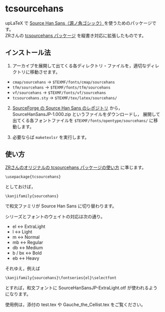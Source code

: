 tcsourcehans
============

upLaTeX で [Source Han Sans（源ノ角ゴシック）](http://blog.typekit.com/alternate/source-han-sans-jp/)を使うためのパッケージです。  
ZRさんの [tcsourcehans パッケージ](http://d.hatena.ne.jp/zrbabbler/20140719/1405795403) を縦書き対応に拡張したものです。

インストール法
-----
1. アーカイブを展開して出てくる各ディレクトリ・ファイルを，適切なディレクトリに移動させます。
  * `cmap/sourcehans` →  `$TEXMF/fonts/cmap/sourcehans`
  * `tfm/sourcehans` →  `$TEXMF/fonts/tfm/sourcehans`
  * `vf/sourcehans` →  `$TEXMF/fonts/vf/sourcehans`
  * `tcsourcehans.sty` → `$TEXMF/tex/latex/sourcehans/`

2. [SourceForge の Source Han Sans のレポジトリ](http://sourceforge.net/projects/source-han-sans.adobe/files/) から，SourceHanSansJP-1.000.zip というファイルをダウンロードし，
展開して出てくる各フォントファイルを `$TEXMF/fonts/opentype/sourcehans/` に移動します。

3. 必要ならば `maketexlsr` を実行します。

使い方
-----
[ZRさんのオリジナルの tcsourcehans パッケージの使い方](http://d.hatena.ne.jp/zrbabbler/20140719/1405795403)
に準じます。

```
\usepackage{tcsourcehans}
```
としておけば，
```
\kanjifamily{sourcehans}
```
で和文ファミリが Source Han Sans に切り替わります。

シリーズとフォントのウェイトの対応は次の通り。
* el ↔ ExtraLight
* l ↔ Light
* m ↔ Normal
* mb ↔ Regular
* db ↔ Medium
* b / bx ↔ Bold
* eb ↔ Heavy

それゆえ，例えば
```
\kanjifamily{sourcehans}\fontseries{el}\selectfont
```
とすれば，和文フォントに SourceHanSansJP-ExtraLight.otf が使われるようになります。

使用例は，添付の test.tex や Gauche_the_Cellist.tex をご覧ください。
